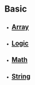 # Basic

- ## [Array](array/README.md)

- ## [Logic](logic/README.md)

- ## [Math](math/README.md)

- ## [String](string/README.md)